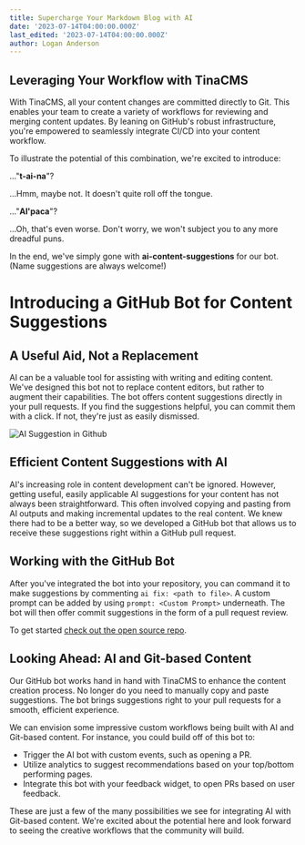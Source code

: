 ```yaml
---
title: Supercharge Your Markdown Blog with AI
date: '2023-07-14T04:00:00.000Z'
last_edited: '2023-07-14T04:00:00.000Z'
author: Logan Anderson
---
```


## Leveraging Your Workflow with TinaCMS

<Youtube embedSrc="https://www.youtube.com/embed/3SkumYmH8nc" />

With TinaCMS, all your content changes are committed directly to Git. This enables your team to create a variety of workflows for reviewing and merging content updates. By leaning on GitHub's robust infrastructure, you're empowered to seamlessly integrate CI/CD into your content workflow.

To illustrate the potential of this combination, we're excited to introduce:

..."**t-ai-na**"?

...Hmm, maybe not. It doesn't quite roll off the tongue.

..."**AI'paca**"?

...Oh, that's even worse. Don't worry, we won't subject you to any more dreadful puns.

In the end, we've simply gone with **ai-content-suggestions** for our bot. (Name suggestions are always welcome!)

# Introducing a GitHub Bot for Content Suggestions

## A Useful Aid, Not a Replacement

AI can be a valuable tool for assisting with writing and editing content. We've designed this bot not to replace content editors, but rather to augment their capabilities. The bot offers content suggestions directly in your pull requests. If you find the suggestions helpful, you can commit them with a click. If not, they're just as easily dismissed.

![AI Suggestion in Github](http://res.cloudinary.com/forestry-demo/image/upload/v1688483462/blog-media/supercharge-markdown-blog/Screenshot_2023-07-04_at_11.03.24_AM_bfqnld.png "AI Suggestion in Github")

## Efficient Content Suggestions with AI

AI's increasing role in content development can't be ignored. However, getting useful, easily applicable AI suggestions for your content has not always been straightforward. This often involved copying and pasting from AI outputs and making incremental updates to the real content. We knew there had to be a better way, so we developed a GitHub bot that allows us to receive these suggestions right within a GitHub pull request.

## Working with the GitHub Bot

After you've integrated the bot into your repository, you can command it to make suggestions by commenting `ai fix: <path to file>`.  A custom prompt can be added by using `prompt: <Custom Prompt>`  underneath. The bot will then offer commit suggestions in the form of a pull request review.

To get started [check out the open source repo](https://github.com/tinacms/ai-content "AI Content Github repo").

## Looking Ahead: AI and Git-based Content

Our GitHub bot works hand in hand with TinaCMS to enhance the content creation process. No longer do you need to manually copy and paste suggestions. The bot brings suggestions right to your pull requests for a smooth, efficient experience.

We can envision some impressive custom workflows being built with AI and Git-based content. For instance, you could build off of this bot to:

* Trigger the AI bot with custom events, such as opening a PR.
* Utilize analytics to suggest recommendations based on your top/bottom performing pages.
* Integrate this bot with your feedback widget, to open PRs based on user feedback.

These are just a few of the many possibilities we see for integrating AI with Git-based content. We're excited about the potential here and look forward to seeing the creative workflows that the community will build.
